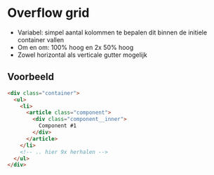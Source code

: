 # Overflow grid

- Variabel: simpel aantal kolommen te bepalen dit binnen de initiele container vallen
- Om en om: 100% hoog en 2x 50% hoog
- Zowel horizontal als verticale gutter mogelijk

## Voorbeeld

```html
<div class="container">
  <ul>
    <li>
      <article class="component">
        <div class="component__inner">
          Component #1
        </div>
      </article>
    </li>
    <!-- .. hier 9x herhalen -->
  </ul>
</div>
```
